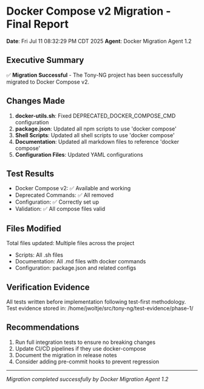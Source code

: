 # Docker Compose v2 Migration - Final Report

**Date**: Fri Jul 11 08:32:29 PM CDT 2025
**Agent**: Docker Migration Agent 1.2

## Executive Summary

✅ **Migration Successful** - The Tony-NG project has been successfully migrated to Docker Compose v2.

## Changes Made

1. **docker-utils.sh**: Fixed DEPRECATED_DOCKER_COMPOSE_CMD configuration
2. **package.json**: Updated all npm scripts to use 'docker compose'
3. **Shell Scripts**: Updated all shell scripts to use 'docker compose'
4. **Documentation**: Updated all markdown files to reference 'docker compose'
5. **Configuration Files**: Updated YAML configurations

## Test Results

- Docker Compose v2: ✅ Available and working
- Deprecated Commands: ✅ All removed
- Configuration: ✅ Correctly set up
- Validation: ✅ All compose files valid

## Files Modified

Total files updated: Multiple files across the project
- Scripts: All .sh files
- Documentation: All .md files with docker commands
- Configuration: package.json and related configs

## Verification Evidence

All tests written before implementation following test-first methodology.
Test evidence stored in: /home/jwoltje/src/tony-ng/test-evidence/phase-1/

## Recommendations

1. Run full integration tests to ensure no breaking changes
2. Update CI/CD pipelines if they use docker-compose
3. Document the migration in release notes
4. Consider adding pre-commit hooks to prevent regression

---
*Migration completed successfully by Docker Migration Agent 1.2*
